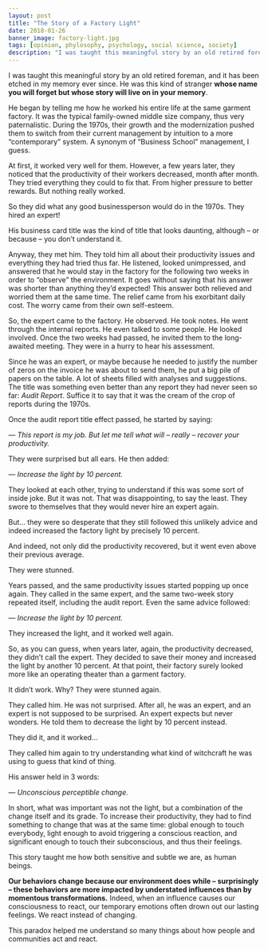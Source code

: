 ```yaml
---
layout: post
title: "The Story of a Factory Light"
date: 2018-01-26
banner_image: factory-light.jpg
tags: [opinion, phylosophy, psychology, social science, society]
description: "I was taught this meaningful story by an old retired foreman, and it has been etched in my memory ever since. He was this kind of stranger whose name you will forget but whose story will live on in your memory. He worked his entire life at the same garment factory. He began by telling me how he worked his entire life at the same garment factory. It was the typical family-owned middle size company, thus very paternalistic."
---
```


I was taught this meaningful story by an old retired foreman, and it has been etched in my memory ever since. He was this kind of stranger **whose name you will forget but whose story will live on in your memory**.

He began by telling me how he worked his entire life at the same garment factory. It was the typical family-owned middle size company, thus very paternalistic. During the 1970s, their growth and the modernization pushed them to switch from their current management by intuition to a more “contemporary” system. A synonym of “Business School” management, I guess.

<!--more-->

At first, it worked very well for them. However, a few years later, they noticed that the productivity of their workers decreased, month after month. They tried everything they could to fix that. From higher pressure to better rewards. But nothing really worked.

So they did what any good businessperson would do in the 1970s. They hired an expert!

His business card title was the kind of title that looks daunting, although – or because – you don’t understand it.

Anyway, they met him. They told him all about their productivity issues and everything they had tried thus far. He listened, looked unimpressed, and answered that he would stay in the factory for the following two weeks in order to “observe” the environment. It goes without saying that his answer was shorter than anything they’d expected! This answer both relieved and worried them at the same time. The relief came from his exorbitant daily cost. The worry came from their own self-esteem.

So, the expert came to the factory. He observed. He took notes. He went through the internal reports. He even talked to some people. He looked involved.
Once the two weeks had passed, he invited them to the long-awaited meeting. They were in a hurry to hear his assessment.

Since he was an expert, or maybe because he needed to justify the number of zeros on the invoice he was about to send them, he put a big pile of papers on the table. A lot of sheets filled with analyses and suggestions. The title was something even better than any report they had never seen so far: _Audit Report_. Suffice it to say that it was the cream of the crop of reports during the 1970s.

Once the audit report title effect passed, he started by saying:

_— This report is my job. But let me tell what will – really – recover your productivity._

They were surprised but all ears. He then added:

_— Increase the light by 10 percent._

They looked at each other, trying to understand if this was some sort of inside joke. But it was not. That was disappointing, to say the least. They swore to themselves that they would never hire an expert again.

But… they were so desperate that they still followed this unlikely advice and indeed increased the factory light by precisely 10 percent.

And indeed, not only did the productivity recovered, but it went even above their previous average.

They were stunned.

Years passed, and the same productivity issues started popping up once again. They called in the same expert, and the same two-week story repeated itself, including the audit report. Even the same advice followed:

*— Increase the light by 10 percent.*

They increased the light, and it worked well again.

So, as you can guess, when years later, again, the productivity decreased, they didn’t call the expert. They decided to save their money and increased the light by another 10 percent. At that point, their factory surely looked more like an operating theater than a garment factory.

It didn’t work. Why? They were stunned again.

They called him. He was not surprised. After all, he was an expert, and an expert is not supposed to be surprised. An expert expects but never wonders. He told them to decrease the light by 10 percent instead.

They did it, and it worked…

They called him again to try understanding what kind of witchcraft he was using to guess that kind of thing.

His answer held in 3 words:

*— Unconscious perceptible change.*

In short, what was important was not the light, but a combination of the change itself and its grade. To increase their productivity, they had to find something to change that was at the same time: global enough to touch everybody, light enough to avoid triggering a conscious reaction, and significant enough to touch their subconscious, and thus their feelings.

This story taught me how both sensitive and subtle we are, as human beings.

**Our behaviors change because our environment does while – surprisingly – these behaviors are more impacted by understated influences than by momentous transformations.** Indeed, when an influence causes our consciousness to react, our temporary emotions often drown out our lasting feelings. We react instead of changing.

This paradox helped me understand so many things about how people and communities act and react.
